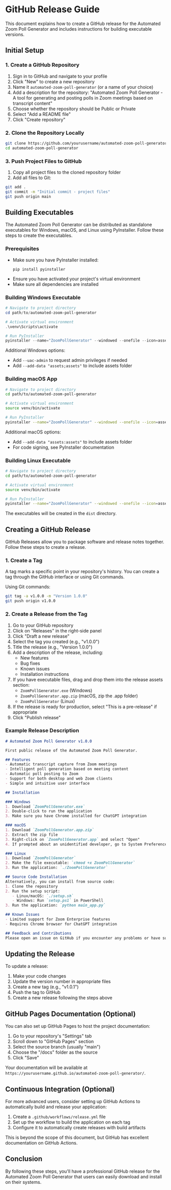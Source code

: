 # GitHub Release Guide

This document explains how to create a GitHub release for the Automated Zoom Poll Generator and includes instructions for building executable versions.

## Initial Setup

### 1. Create a GitHub Repository

1. Sign in to GitHub and navigate to your profile
2. Click "New" to create a new repository
3. Name it `automated-zoom-poll-generator` (or a name of your choice)
4. Add a description for the repository: "Automated Zoom Poll Generator - A tool for generating and posting polls in Zoom meetings based on transcript content"
5. Choose whether the repository should be Public or Private
6. Select "Add a README file"
7. Click "Create repository"

### 2. Clone the Repository Locally

```bash
git clone https://github.com/yourusername/automated-zoom-poll-generator.git
cd automated-zoom-poll-generator
```

### 3. Push Project Files to GitHub

1. Copy all project files to the cloned repository folder
2. Add all files to Git:

```bash
git add .
git commit -m "Initial commit - project files"
git push origin main
```

## Building Executables

The Automated Zoom Poll Generator can be distributed as standalone executables for Windows, macOS, and Linux using PyInstaller. Follow these steps to create the executables.

### Prerequisites

- Make sure you have PyInstaller installed:
  ```
  pip install pyinstaller
  ```
- Ensure you have activated your project's virtual environment
- Make sure all dependencies are installed

### Building Windows Executable

```powershell
# Navigate to project directory
cd path/to/automated-zoom-poll-generator

# Activate virtual environment
.\venv\Scripts\activate

# Run PyInstaller
pyinstaller --name="ZoomPollGenerator" --windowed --onefile --icon=assets/icon.ico main_app.py
```

Additional Windows options:
- Add `--uac-admin` to request admin privileges if needed
- Add `--add-data "assets;assets"` to include assets folder

### Building macOS App

```bash
# Navigate to project directory
cd path/to/automated-zoom-poll-generator

# Activate virtual environment
source venv/bin/activate

# Run PyInstaller
pyinstaller --name="ZoomPollGenerator" --windowed --onefile --icon=assets/icon.icns main_app.py
```

Additional macOS options:
- Add `--add-data "assets:assets"` to include assets folder
- For code signing, see PyInstaller documentation

### Building Linux Executable

```bash
# Navigate to project directory
cd path/to/automated-zoom-poll-generator

# Activate virtual environment
source venv/bin/activate

# Run PyInstaller
pyinstaller --name="ZoomPollGenerator" --windowed --onefile --icon=assets/icon.png main_app.py
```

The executables will be created in the `dist` directory.

## Creating a GitHub Release

GitHub Releases allow you to package software and release notes together. Follow these steps to create a release.

### 1. Create a Tag

A tag marks a specific point in your repository's history. You can create a tag through the GitHub interface or using Git commands.

Using Git commands:
```bash
git tag -a v1.0.0 -m "Version 1.0.0"
git push origin v1.0.0
```

### 2. Create a Release from the Tag

1. Go to your GitHub repository
2. Click on "Releases" in the right-side panel
3. Click "Draft a new release"
4. Select the tag you created (e.g., "v1.0.0")
5. Title the release (e.g., "Version 1.0.0")
6. Add a description of the release, including:
   - New features
   - Bug fixes
   - Known issues
   - Installation instructions
7. If you have executable files, drag and drop them into the release assets section:
   - `ZoomPollGenerator.exe` (Windows)
   - `ZoomPollGenerator.app.zip` (macOS, zip the .app folder)
   - `ZoomPollGenerator` (Linux)
8. If the release is ready for production, select "This is a pre-release" if appropriate
9. Click "Publish release"

### Example Release Description

```markdown
# Automated Zoom Poll Generator v1.0.0

First public release of the Automated Zoom Poll Generator.

## Features
- Automatic transcript capture from Zoom meetings
- Intelligent poll generation based on meeting content
- Automatic poll posting to Zoom
- Support for both desktop and web Zoom clients
- Simple and intuitive user interface

## Installation

### Windows
1. Download `ZoomPollGenerator.exe`
2. Double-click to run the application
3. Make sure you have Chrome installed for ChatGPT integration

### macOS
1. Download `ZoomPollGenerator.app.zip`
2. Extract the zip file
3. Right-click on `ZoomPollGenerator.app` and select "Open"
4. If prompted about an unidentified developer, go to System Preferences > Security & Privacy and click "Open Anyway"

### Linux
1. Download `ZoomPollGenerator`
2. Make the file executable: `chmod +x ZoomPollGenerator`
3. Run the application: `./ZoomPollGenerator`

## Source Code Installation
Alternatively, you can install from source code:
1. Clone the repository
2. Run the setup script:
   - Linux/macOS: `./setup.sh`
   - Windows: Run `setup.ps1` in PowerShell
3. Run the application: `python main_app.py`

## Known Issues
- Limited support for Zoom Enterprise features
- Requires Chrome browser for ChatGPT integration

## Feedback and Contributions
Please open an issue on GitHub if you encounter any problems or have suggestions for improvements.
```

## Updating the Release

To update a release:

1. Make your code changes
2. Update the version number in appropriate files
3. Create a new tag (e.g., "v1.0.1")
4. Push the tag to GitHub
5. Create a new release following the steps above

## GitHub Pages Documentation (Optional)

You can also set up GitHub Pages to host the project documentation:

1. Go to your repository's "Settings" tab
2. Scroll down to "GitHub Pages" section
3. Select the source branch (usually "main")
4. Choose the "/docs" folder as the source
5. Click "Save"

Your documentation will be available at `https://yourusername.github.io/automated-zoom-poll-generator/`.

## Continuous Integration (Optional)

For more advanced users, consider setting up GitHub Actions to automatically build and release your application:

1. Create a `.github/workflows/release.yml` file
2. Set up the workflow to build the application on each tag
3. Configure it to automatically create releases with build artifacts

This is beyond the scope of this document, but GitHub has excellent documentation on GitHub Actions.

## Conclusion

By following these steps, you'll have a professional GitHub release for the Automated Zoom Poll Generator that users can easily download and install on their systems.